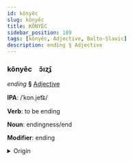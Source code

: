 ```yaml
---
id: kônyêc
slug: kônyêc
title: KÔNYÊC
sidebar_position: 189
tags: [kônyêc, Adjective, Balto-Slavic]
description: ending § Adjective
---
```


### kônyêc&emsp;<span kind="abugida">ɔ̃ıɀ̄ʇ</span>

*ending* **§** [Adjective](../../tags/Adjective)

**IPA**: /ˈkon.jet͡ɕ/

**Verb**: to be ending

**Noun**: endingness/end

**Modifier**: ending

<details>
    <summary>Origin</summary>
    Slovak koniec [ˈkoɲi̯et͡s]<br/>
    <em>Balto-Slavic Language Family</em>
</details>
